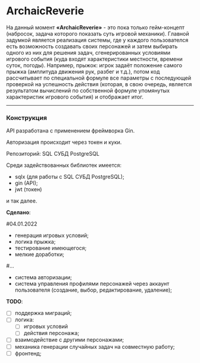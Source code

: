 # ArchaicReverie

На данный момент **«ArchaicReverie»** - это пока только гейм-концепт (набросок, задача которого показать суть игровой механики). Главной задумкой является реализация системы, где у каждого пользователся есть возможность создавать своих персонажей и затем выбирать одного из них для решения задач, сгенерированных условиями игрового события (куда входят характеристики местности, времени суток, погоды). Например, прыжок: игрок задаёт положение самого прыжка (амплитуда движения рук, разбег и т.д.), потом код рассчитывает по специальной формуле все параметры с последующей проверкой на успешность действия (которая, в свою очередь, является результатом вычислений по собственной формуле упомянутых характеристик игрового события) и отображает итог. 
___
### Конструкция

API разработана с применением фреймворка Gin.

Авторизация происходит через токен и куки. 

Репозиторий: SQL СУБД PostgreSQL

Среди задействованных библиотек имеется: 
* sqlx (для работы с SQL СУБД PostgreSQL);
* gin (API);
* jwt (токен)

и так далее. 

**Сделано**:

#04.01.2022
- генерация игровых условий;
- логика прыжка;
- тестирование имеющегося;
- мелкие доработки;

#...
- система авторизации;
- система управления профилями персонажей через аккаунт пользователя (создание, выбор, редактирование, удаление);

**TODO**:
- [ ] поддержка миграций; 
- [ ] логика:
	- [ ] игровых условий
	- [ ] действия персонажа;
- [ ] взаимодействие с другими персонажами;
- [ ] механика генерации случайных задач на совместную работу;
- [ ] фронтенд;

